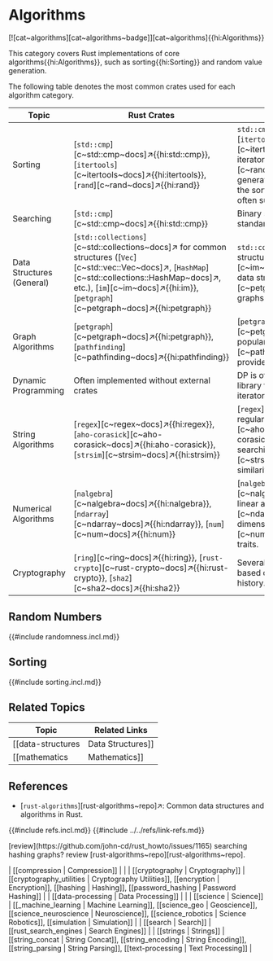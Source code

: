 # Algorithms

[![cat~algorithms][cat~algorithms~badge]][cat~algorithms]{{hi:Algorithms}}

This category covers Rust implementations of core algorithms{{hi:Algorithms}}, such as sorting{{hi:Sorting}} and random value generation.

The following table denotes the most common crates used for each algorithm category.

| Topic | Rust Crates | Notes |
| --- | --- | --- |
| Sorting | [`std::cmp`][c~std::cmp~docs]↗{{hi:std::cmp}}, [`itertools`][c~itertools~docs]↗{{hi:itertools}}, [`rand`][c~rand~docs]↗{{hi:rand}} | `std::cmp` provides ordering traits, [`itertools`][c~itertools~docs]↗{{hi:itertools}} iterators, [`rand`][c~rand~docs]↗{{hi:rand}} for generating test data. No single crate is the sorting crate, as `std::slice::sort` is often sufficient. |
| Searching | [`std::cmp`][c~std::cmp~docs]↗{{hi:std::cmp}} | Binary search is available in the standard library. |
| Data Structures (General) | [`std::collections`][c~std::collections~docs]↗ for common structures ([`Vec`][c~std::vec::Vec~docs]↗, [`HashMap`][c~std::collections::HashMap~docs]↗, etc.), [`im`][c~im~docs]↗{{hi:im}}, [`petgraph`][c~petgraph~docs]↗{{hi:petgraph}} | `std::collections` for common structures (Vec, HashMap, etc.), [`im`][c~im~docs]↗{{hi:im}} for immutable data structures, [`petgraph`][c~petgraph~docs]↗{{hi:petgraph}} for graphs. |
| Graph Algorithms | [`petgraph`][c~petgraph~docs]↗{{hi:petgraph}}, [`pathfinding`][c~pathfinding~docs]↗{{hi:pathfinding}} | [`petgraph`][c~petgraph~docs]↗{{hi:petgraph}} is a popular graph library. [`pathfinding`][c~pathfinding~docs]↗{{hi:pathfinding}} provides pathfinding algorithms. |
| Dynamic Programming | Often implemented without external crates | DP is often implemented using standard library features like vectors and iterators. |
| String Algorithms | [`regex`][c~regex~docs]↗{{hi:regex}}, [`aho-corasick`][c~aho-corasick~docs]↗{{hi:aho-corasick}}, [`strsim`][c~strsim~docs]↗{{hi:strsim}} | [`regex`][c~regex~docs]↗{{hi:regex}} for regular expressions, [`aho-corasick`][c~aho-corasick~docs]↗{{hi:aho-corasick}} for multiple pattern searching, [`strsim`][c~strsim~docs]↗{{hi:strsim}} for string similarity. |
| Numerical Algorithms | [`nalgebra`][c~nalgebra~docs]↗{{hi:nalgebra}}, [`ndarray`][c~ndarray~docs]↗{{hi:ndarray}}, [`num`][c~num~docs]↗{{hi:num}} | [`nalgebra`][c~nalgebra~docs]↗{{hi:nalgebra}} for linear algebra, [`ndarray`][c~ndarray~docs]↗{{hi:ndarray}} for N-dimensional arrays, [`num`][c~num~docs]↗{{hi:num}} for numeric traits. |
| Cryptography | [`ring`][c~ring~docs]↗{{hi:ring}}, [`rust-crypto`][c~rust-crypto~docs]↗{{hi:rust-crypto}}, [`sha2`][c~sha2~docs]↗{{hi:sha2}} | Several crates exist; choose carefully based on security needs and audit history. |

## Random Numbers

{{#include randomness.incl.md}}

## Sorting

{{#include sorting.incl.md}}

## Related Topics

| Topic | Related Links |
|---|---|
| [[data-structures | Data Structures]] | [[concurrent_data_structures | Concurrent Data Structures]] |
| [[mathematics | Mathematics]] | [[additional_numeric_types | Additional Numeric Types]], [[complex_numbers | Complex Numbers]], [[linear_algebra | Linear Algebra]], [[statistics | Statistics]], [[trigonometry | Trigonometry]]. |

## References

- [`rust-algorithms`][rust-algorithms~repo]↗: Common data structures and algorithms in Rust.

{{#include refs.incl.md}}
{{#include ../../refs/link-refs.md}}

<div class="hidden">
[review](https://github.com/john-cd/rust_howto/issues/1165)
searching
hashing
graphs?
review [rust-algorithms~repo][rust-algorithms~repo].

| [[compression | Compression]] | |
| [[cryptography | Cryptography]] | [[cryptography_utilities | Cryptography Utilities]], [[encryption | Encryption]], [[hashing | Hashing]], [[password_hashing | Password Hashing]] |
| [[data-processing | Data Processing]] | |
| [[science | Science]] | [[_machine_learning |  Machine Learning]], [[science_geo | Geoscience]], [[science_neuroscience | Neuroscience]], [[science_robotics | Science Robotics]], [[simulation | Simulation]] |
| [[search | Search]] | [[rust_search_engines | Search Engines]] |
| [[strings | Strings]] | [[string_concat | String Concat]], [[string_encoding | String Encoding]], [[string_parsing | String Parsing]], [[text-processing | Text Processing]] |
</div>
